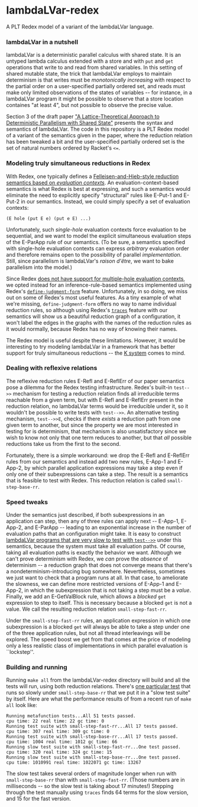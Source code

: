 lambdaLVar-redex
================

A PLT Redex model of a variant of the lambdaLVar language.

### lambdaLVar in a nutshell

lambdaLVar is a deterministic parallel calculus with shared state.  It
is an untyped lambda calculus extended with a store and with `put` and
`get` operations that write to and read from shared variables.  In
this setting of shared mutable state, the trick that lambdaLVar employs
to maintain determinism is that writes must be _monotonically
increasing_ with respect to the partial order on a user-specified
partially ordered set, and reads must make only limited observations
of the states of variables -- for instance, in a lambdaLVar program it
might be possible to observe that a store location containes "at least
4", but not possible to observe the precise value.

Section 3 of the draft paper ["A Lattice-Theoretical Approach to
Deterministic Parallelism with Shared State"][2012-lambdaLVar-draft]
presents the syntax and semantics of lambdaLVar.  The code in this
repository is a PLT Redex model of a variant of the semantics given in
the paper, where the reduction relation has been tweaked a bit and the
user-specified partially ordered set is the set of natural numbers
ordered by Racket's `<=`.

### Modeling truly simultaneous reductions in Redex

With Redex, one typically defines a [Felleisen-and-Hieb-style
reduction semantics based on _evaluation contexts_][eval-contexts]. An
evaluation-context-based semantics is what Redex is best at
expressing, and such a semantics would eliminate the need to
explicitly specify "structural" rules like E-Put-1 and E-Put-2 in our
semantics.  Instead, we could simply specify a set of evaluation
contexts:

```
(E hole (put E e) (put e E) ...)
```

Unfortunately, such _single-hole_ evaluation contexts force evaluation
to be sequential, and we want to model the explicit simultaneous
evaluation steps of the E-ParApp rule of our semantics.  (To be sure, a
semantics specified with single-hole evaluation contexts can express
_arbitrary_ evaluation order and therefore remains open to the
possibility of parallel _implementation_. Still, since parallelism is
lambdaLVar's _raison d'être_, we want to bake parallelism into the
model.)

Since Redex [does not have support for multiple-hole evaluation
contexts][racket-list-message], we opted instead for an
inference-rule-based semantics implemented using Redex's
[`define-judgment-form`][define-judgment-form] feature.
Unfortunately, in so doing, we miss out on some of Redex's most useful
features.  As a tiny example of what we're missing,
`define-judgment-form` offers no way to name individual reduction
rules, so although using Redex's [`traces`][traces] feature with our
semantics will show us a beautiful reduction graph of a configuration,
it won't label the edges in the graphs with the names of the reduction
rules as it would normally, because Redex has no way of knowing their
names.

The Redex model is useful despite these limitations.  However, it
would be interesting to try modeling lambdaLVar in a framework that has
better support for truly simultaneous reductions -- the [K
system][k-framework] comes to mind.

### Dealing with reflexive relations

The reflexive reduction rules E-Refl and E-ReflErr of our paper
semantics pose a dilemma for the Redex testing infrastructure. Redex's
built-in `test-->>` mechanism for testing a reduction relation finds
all irreducible terms reachable from a given term, but with E-Refl and
E-ReflErr present in the reduction relation, no lambdaLVar terms would
be irreducible under it, so it wouldn't be possible to write tests
with `test-->>`.  An alternative testing mechanism, `test-->>E`,
checks if there _exists_ a reduction path from one given term to
another, but since the property we are most interested in testing for
is determinism, that mechanism is also unsatisfactory since we wish to
know not only that one term reduces to another, but that _all_
possible reductions take us from the first to the second.

Fortunately, there is a simple workaround: we drop the E-Refl and
 E-ReflErr rules from our semantics and instead add two new rules,
 E-App-1 and E-App-2, by which parallel application expressions may
 take a step even if only one of their subexpressions can take a step.
 The result is a semantics that is feasible to test with Redex.
This reduction relation is called `small-step-base-rr`.

### Speed tweaks

Under the semantics just described, if both subexpressions in an
application can step, then any of three rules can apply next --
E-App-1, E-App-2, and E-ParApp -- leading to an exponential increase
in the number of evaluation paths that an configuration might take. It
is easy to construct [lambdaLVar programs that are very slow to test
with `test-->>`][slow-test] under this semantics, because the system
must take all evaluation paths.  Of course, taking all evaluation
paths is exactly the behavior we want.  Although we can't prove
determinism with Redex, we _can_ prove the _absence_ of determinism --
a reduction graph that does not converge means that there's a
nondeterminism-introducing bug somewhere.  Nevertheless, sometimes we
just want to check that a program runs at all.  In that case, to
ameliorate the slowness, we can define more restricted versions of
E-App-1 and E-App-2, in which the subexpression that is not taking a
step must be a _value_.  Finally, we add an E-GetValBlock rule, which
allows a _blocked_ `get` expression to step to itself. This is
necessary because a blocked `get` is not a value.  We call the
resulting reduction relation `small-step-fast-rr`.

Under the `small-step-fast-rr` rules, an application expression in
which one subexpression is a blocked `get` will always be able to take
a step under one of the three application rules, but not all thread
interleavings will be explored.  The speed boost we get from that
comes at the price of modeling only a less realistic class of
implementations in which parallel evaluation is ``lockstep''.

### Building and running

Running `make all` from the lambdaLVar-redex directory will build and
all the tests will run, using both reduction relations.  There's [one
particular test][slow-test] that runs so slowly under
`small-step-base-rr` that we put it in a "slow test suite" by itself.
Here are what the performance results of from a recent run of `make
all` look like:

```
Running metafunction tests...All 51 tests passed.
cpu time: 22 real time: 22 gc time: 0
Running test suite with small-step-fast-rr...All 17 tests passed.
cpu time: 307 real time: 309 gc time: 0
Running test suite with small-step-base-rr...All 17 tests passed.
cpu time: 1004 real time: 1012 gc time: 66
Running slow test suite with small-step-fast-rr...One test passed.
cpu time: 320 real time: 324 gc time: 15
Running slow test suite with small-step-base-rr...One test passed.
cpu time: 1010991 real time: 1022071 gc time: 13267
```

The slow test takes several orders of magnitude longer when run with
`small-step-base-rr` than with `small-step-fast-rr`.  (Those numbers
are in milliseconds -- so the slow test is taking about 17 minutes!)
Stepping through the test manually using `traces` finds 64 terms for
the slow version, and 15 for the fast version.

[2012-lambdaLVar-draft]: http://www.cs.indiana.edu/~rrnewton/papers/2012-lambdapar-draft.pdf

[eval-contexts]: http://www.ccs.neu.edu/racket/pubs/tcs92-fh.pdf

[racket-list-message]: http://lists.racket-lang.org/users/archive/2012-July/053000.html

[define-judgment-form]: http://docs.racket-lang.org/redex/Other_Relations.html#%28form._%28%28lib._redex/reduction-semantics..rkt%29._define-judgment-form%29%29

[traces]: http://docs.racket-lang.org/redex/GUI.html?q=traces#%28def._%28%28lib._redex/gui..rkt%29._traces%29%29

[k-framework]: http://k-framework.org

[slow-test]: https://github.com/lkuper/lambdaLVar-redex/blob/master/lambdaLVar-test.rkt#L463